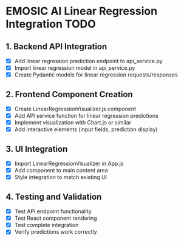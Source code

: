 # EMOSIC AI Linear Regression Integration TODO

## 1. Backend API Integration
- [x] Add linear regression prediction endpoint to api_service.py
- [x] Import linear regression model in api_service.py
- [x] Create Pydantic models for linear regression requests/responses

## 2. Frontend Component Creation
- [x] Create LinearRegressionVisualizer.js component
- [x] Add API service function for linear regression predictions
- [x] Implement visualization with Chart.js or similar
- [x] Add interactive elements (input fields, prediction display)

## 3. UI Integration
- [x] Import LinearRegressionVisualizer in App.js
- [x] Add component to main content area
- [x] Style integration to match existing UI

## 4. Testing and Validation
- [x] Test API endpoint functionality
- [x] Test React component rendering
- [x] Test complete integration
- [x] Verify predictions work correctly
